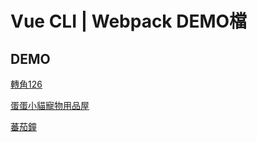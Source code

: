 # Vue CLI | Webpack DEMO檔

## DEMO
  [轉角126
    ](https://ging19920224.github.io/Corner-126/)

  [蛋蛋小貓寵物用品屋
    ](https://ging19920224.github.io/EggCat/#/)
    
  [蕃茄鐘
    ](https://ging19920224.github.io/pomodoro/#/)
